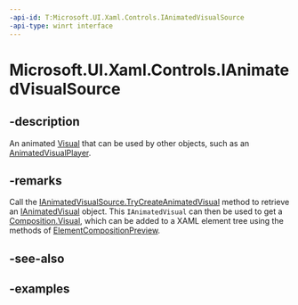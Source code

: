 ```yaml
---
-api-id: T:Microsoft.UI.Xaml.Controls.IAnimatedVisualSource
-api-type: winrt interface
---
```


<!-- Interface syntax.
public interface IAnimatedVisualSource 
-->

# Microsoft.UI.Xaml.Controls.IAnimatedVisualSource

## -description

 An animated [Visual](/uwp/api/windows.ui.composition.visual) that can be used by other objects, such as an [AnimatedVisualPlayer](animatedvisualplayer.md).

## -remarks

Call the [IAnimatedVisualSource.TryCreateAnimatedVisual](ianimatedvisualsource_trycreateanimatedvisual_646476001.md) method to retrieve an [IAnimatedVisual](ianimatedvisual.md) object. This `IAnimatedVisual` can then be used to get a [Composition.Visual](../microsoft.ui.composition/visual.md), which can be added to a XAML element tree using the methods of [ElementCompositionPreview](../microsoft.ui.xaml.hosting/elementcompositionpreview.md).

## -see-also

## -examples
